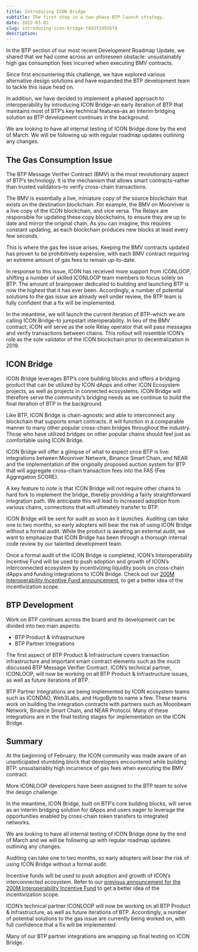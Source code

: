 ```yaml
---
title: Introducing ICON Bridge
subtitle: The first step in a two-phase BTP launch strategy.
date: 2022-03-02
slug: introducing-icon-bridge-f8d3f2d93bf8
description: 
---
```


In the BTP section of our most recent Development Roadmap Update, we shared that we had come across an unforeseen obstacle: unsustainably high gas consumption fees incurred when executing BMV contracts.

Since first encountering this challenge, we have explored various alternative design solutions and have expanded the BTP development team to tackle this issue head on.

In addition, we have decided to implement a phased approach to interoperability by introducing ICON Bridge–an early iteration of BTP that maintains most of BTP’s key technical features–as an interim bridging solution as BTP development continues in the background.

We are looking to have all internal testing of ICON Bridge done by the end of March. We will be following up with regular roadmap updates outlining any changes.

## The Gas Consumption Issue

The BTP Message Verifier Contract (BMV) is the most revolutionary aspect of BTP’s technology. It is the mechanism that allows smart contracts–rather than trusted validators–to verify cross-chain transactions.

The BMV is essentially a live, miniature copy of the source blockchain that exists on the destination blockchain. For example, the BMV on Moonriver is a live copy of the ICON blockchain, and vice versa. The Relays are responsible for updating these copy blockchains, to ensure they are up to date and mirror the original chain. As you can imagine, this requires constant updating, as each blockchain produces new blocks at least every few seconds.

This is where the gas fee issue arises. Keeping the BMV contracts updated has proven to be prohibitively expensive, with each BMV contract requiring an extreme amount of gas fees to remain up-to-date.

In response to this issue, ICON has received more support from ICONLOOP, shifting a number of skilled ICONLOOP team members to focus solely on BTP. The amount of brainpower dedicated to building and launching BTP is now the highest that it has ever been. Accordingly, a number of potential solutions to the gas issue are already well under review, the BTP team is fully confident that a fix will be implemented.

In the meantime, we will launch the current iteration of BTP–which we are calling ICON Bridge–to jumpstart interoperability. In lieu of the BMV contract, ICON will serve as the sole Relay operator that will pass messages and verify transactions between chains. This rollout will resemble ICON’s role as the sole validator of the ICON blockchain prior to decentralization in 2019.

## ICON Bridge

ICON Bridge leverages BTP’s core building blocks and offers a bridging product that can be utilized by ICON dApps and other ICON Ecosystem projects, as well as projects in connected ecosystems. ICON Bridge will therefore serve the community’s bridging needs as we continue to build the final iteration of BTP in the background.

Like BTP, ICON Bridge is chain-agnostic and able to interconnect any blockchain that supports smart contracts. It will function in a comparable manner to many other popular cross-chain bridges throughout the industry. Those who have utilized bridges on other popular chains should feel just as comfortable using ICON Bridge.

ICON Bridge will offer a glimpse of what to expect once BTP is live: integrations between Moonriver Network, Binance Smart Chain, and NEAR and the implementation of the originally proposed auction system for BTP that will aggregate cross-chain transaction fees into the FAS (Fee Aggregation SCORE).

A key feature to note is that ICON Bridge will not require other chains to hard fork to implement the bridge, thereby providing a fairly straightforward integration path. We anticipate this will lead to increased adoption from various chains, connections that will ultimately transfer to BTP.

ICON Bridge will be sent for audit as soon as it launches. Auditing can take one to two months, so early adopters will bear the risk of using ICON Bridge without a formal audit. While the product is awaiting an external audit, we want to emphasize that ICON Bridge has been through a thorough internal code review by our talented development team.

Once a formal audit of the ICON Bridge is completed, ICON’s Interoperability Incentive Fund will be used to push adoption and growth of ICON’s interconnected ecosystem by incentivizing liquidity pools on cross-chain dApps and funding integrations to ICON Bridge. Check out our [200M Interoperability Incentive Fund announcement](https://medium.com/helloiconworld/icon-commits-200m-to-cryptos-first-ever-interoperability-incentive-fund-155550671fd), to get a better idea of the incentivization scope.

## BTP Development

Work on BTP continues across the board and its development can be divided into two main aspects:

* BTP Product & Infrastructure
* BTP Partner Integrations

The first aspect of BTP Product & Infrastructure covers transaction infrastructure and important smart contract elements such as the much discussed BTP Message Verifier Contract. ICON’s technical partner, ICONLOOP, will now be working on all BTP Product & Infrastructure issues, as well as future iterations of BTP.

BTP Partner Integrations are being implemented by ICON ecosystem teams such as ICONDAO, Web3Labs, and HugoByte to name a few. These teams work on building the integration contracts with partners such as Moonbeam Network, Binance Smart Chain, and NEAR Protocol. Many of these integrations are in the final testing stages for implementation on the ICON Bridge.

## Summary

At the beginning of February, the ICON community was made aware of an unanticipated stumbling block that developers encountered while building BTP: unsustainably high incurrence of gas fees when executing the BMV contract.

More ICONLOOP developers have been assigned to the BTP team to solve the design challenge.

In the meantime, ICON Bridge, built on BTP’s core building blocks, will serve as an interim bridging solution for dApps and users eager to leverage the opportunities enabled by cross-chain token transfers to integrated networks.

We are looking to have all internal testing of ICON Bridge done by the end of March and we will be following up with regular roadmap updates outlining any changes.

Auditing can take one to two months, so early adopters will bear the risk of using ICON Bridge without a formal audit.

Incentive funds will be used to push adoption and growth of ICON’s interconnected ecosystem. Refer to our [previous announcement for the 200M Interoperability Incentive Fund](https://medium.com/helloiconworld/icon-commits-200m-to-cryptos-first-ever-interoperability-incentive-fund-155550671fd) to get a better idea of the incentivization scope.

ICON’s technical partner ICONLOOP will now be working on all BTP Product & Infrastructure, as well as future iterations of BTP. Accordingly, a number of potential solutions to the gas issue are currently being worked on, with full confidence that a fix will be implemented.

Many of our BTP partner integrations are wrapping up final testing on ICON Bridge.